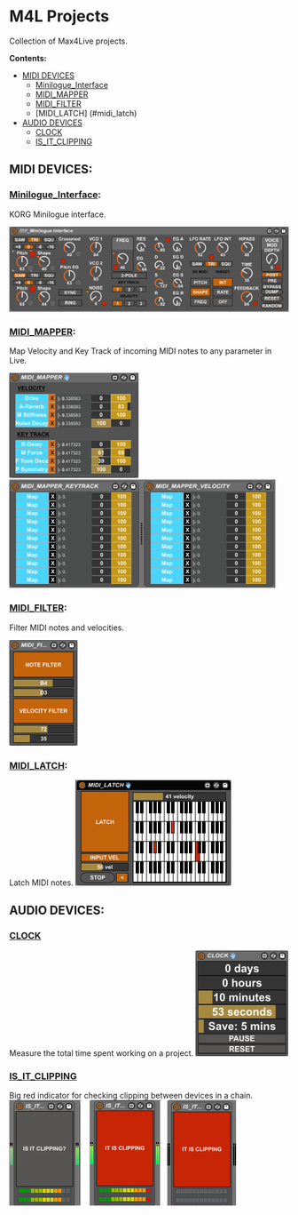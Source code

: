 # M4L Projects
Collection of Max4Live projects.

**Contents:**
* [MIDI DEVICES](#midi-devices)
  * [Minilogue_Interface](#minilogue_interface)
  * [MIDI_MAPPER](#midi_mapper)
  * [MIDI_FILTER](#midi_filter)
  * [MIDI_LATCH] (#midi_latch)
* [AUDIO DEVICES](#audio-devices)
  * [CLOCK](#clock)
  * [IS_IT_CLIPPING](#is_it_clipping)

## MIDI DEVICES:

### [Minilogue_Interface](Minilogue_Interface):
KORG Minilogue interface.

![](https://github.com/tfari/M4L-Projects/blob/main/Minilogue_Interface/minilogue_interface.png)

### [MIDI_MAPPER](MIDI_MAPPER):
Map Velocity and Key Track of incoming MIDI notes to any parameter in Live.

![](https://github.com/tfari/M4L-Projects/blob/main/MIDI_MAPPER/midi_mapper_interface.png) ![](https://github.com/tfari/M4L-Projects/blob/main/MIDI_MAPPER/midi_mapper_interface2.png)

### [MIDI_FILTER](MIDI_FILTER):
Filter MIDI notes and velocities.

![](https://github.com/tfari/M4L-Projects/blob/main/MIDI_FILTER/midi_filter_interface_new.png)

### [MIDI_LATCH](MIDI_LATCH):
Latch MIDI notes.
![](https://github.com/tfari/M4L-Projects/blob/main/MIDI_LATCH/midi_latch_interface.png)

## AUDIO DEVICES:

### [CLOCK](CLOCK)
Measure the total time spent working on a project.
![](https://github.com/tfari/M4L-Projects/blob/main/CLOCK/clock_interface.png)

### [IS_IT_CLIPPING](IS_IT_CLIPPING)
Big red indicator for checking clipping between devices in a chain.
![](https://github.com/tfari/M4L-Projects/blob/main/IS_IT_CLIPPING/is_it_clipping_interface.png)